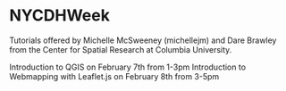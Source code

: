 # NYCDHWeek

Tutorials offered by Michelle McSweeney (michellejm) and Dare Brawley from the Center for Spatial Research at Columbia University.

Introduction to QGIS on February 7th from 1-3pm
Introduction to Webmapping with Leaflet.js on February 8th from 3-5pm
